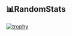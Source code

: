 📊RandomStats
----
[![trophy](https://github-profile-trophy.vercel.app/?username=Purp7ePi3&theme=nord)](https://github.com/Purp7ePi3/github-profile-trophy)

